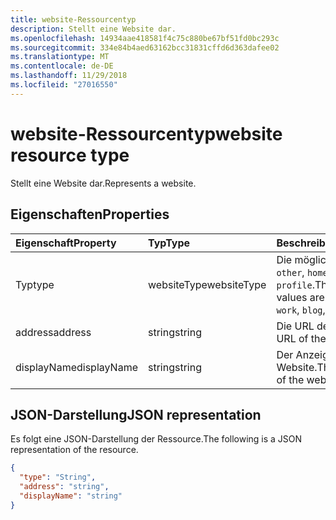 ```yaml
---
title: website-Ressourcentyp
description: Stellt eine Website dar.
ms.openlocfilehash: 14934aae418581f4c75c880be67bf51fd0bc293c
ms.sourcegitcommit: 334e84b4aed63162bcc31831cffd6d363dafee02
ms.translationtype: MT
ms.contentlocale: de-DE
ms.lasthandoff: 11/29/2018
ms.locfileid: "27016550"
---
```

# <a name="website-resource-type"></a><span data-ttu-id="ace89-103">website-Ressourcentyp</span><span class="sxs-lookup"><span data-stu-id="ace89-103">website resource type</span></span>

<span data-ttu-id="ace89-104">Stellt eine Website dar.</span><span class="sxs-lookup"><span data-stu-id="ace89-104">Represents a website.</span></span>


## <a name="properties"></a><span data-ttu-id="ace89-105">Eigenschaften</span><span class="sxs-lookup"><span data-stu-id="ace89-105">Properties</span></span>
| <span data-ttu-id="ace89-106">Eigenschaft</span><span class="sxs-lookup"><span data-stu-id="ace89-106">Property</span></span>     | <span data-ttu-id="ace89-107">Typ</span><span class="sxs-lookup"><span data-stu-id="ace89-107">Type</span></span>   |<span data-ttu-id="ace89-108">Beschreibung</span><span class="sxs-lookup"><span data-stu-id="ace89-108">Description</span></span>|
|:---------------|:--------|:----------|
|<span data-ttu-id="ace89-109">Typ</span><span class="sxs-lookup"><span data-stu-id="ace89-109">type</span></span>|<span data-ttu-id="ace89-110">websiteType</span><span class="sxs-lookup"><span data-stu-id="ace89-110">websiteType</span></span>| <span data-ttu-id="ace89-111">Die möglichen Werte sind: `other`, `home`, `work`, `blog`, `profile`.</span><span class="sxs-lookup"><span data-stu-id="ace89-111">The possible values are: `other`, `home`, `work`, `blog`, `profile`.</span></span>|
|<span data-ttu-id="ace89-112">address</span><span class="sxs-lookup"><span data-stu-id="ace89-112">address</span></span>|<span data-ttu-id="ace89-113">string</span><span class="sxs-lookup"><span data-stu-id="ace89-113">string</span></span>|<span data-ttu-id="ace89-114">Die URL der Website.</span><span class="sxs-lookup"><span data-stu-id="ace89-114">The URL of the website.</span></span>|
|<span data-ttu-id="ace89-115">displayName</span><span class="sxs-lookup"><span data-stu-id="ace89-115">displayName</span></span>|<span data-ttu-id="ace89-116">string</span><span class="sxs-lookup"><span data-stu-id="ace89-116">string</span></span>|<span data-ttu-id="ace89-117">Der Anzeigename der Website.</span><span class="sxs-lookup"><span data-stu-id="ace89-117">The display name of the web site.</span></span>|

## <a name="json-representation"></a><span data-ttu-id="ace89-118">JSON-Darstellung</span><span class="sxs-lookup"><span data-stu-id="ace89-118">JSON representation</span></span>

<span data-ttu-id="ace89-119">Es folgt eine JSON-Darstellung der Ressource.</span><span class="sxs-lookup"><span data-stu-id="ace89-119">The following is a JSON representation of the resource.</span></span>

<!-- {
  "blockType": "resource",
  "optionalProperties": [

  ],
  "@odata.type": "microsoft.graph.website"
}-->

```json
{
  "type": "String",
  "address": "string",
  "displayName": "string"
}

```

<!-- uuid: 8fcb5dbc-d5aa-4681-8e31-b001d5168d79
2015-10-25 14:57:30 UTC -->
<!-- {
  "type": "#page.annotation",
  "description": "webSite resource",
  "keywords": "",
  "section": "documentation",
  "tocPath": ""
}-->
